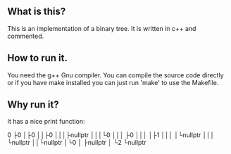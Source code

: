 ## What is this?
This is an implementation of a binary tree. It is written in c++ and commented.

## How to run it.
You need the g++ Gnu compiler. You can compile the source code directly or if you have make installed you can just run 'make' to use the Makefile.

## Why run it?
It has a nice print function:

0
├0
│├0
││├0
│││├nullptr
│││└0
│││ ├0
│││ │├1
│││ │└nullptr
│││ └nullptr
││└nullptr
│└0
│ ├nullptr
│ └2
└nullptr

